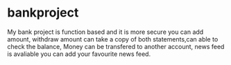 # bankproject
My bank project is function based and it is more secure you can add amount, withdraw amount  can take a copy of both statements,can able to check the balance, Money can be transfered to another account,  news feed is avaliable you can add your favourite news feed.
